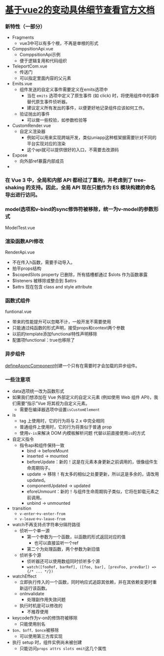 # [基于vue2的变动具体细节查看官方文档](https://v3.cn.vuejs.org/guide/migration/introduction.html#%E6%A6%82%E8%A7%88)
### 新特性（一部分）
- Fragments
  - vue3中可以有多个根，不再是单根的形式
- ComppsitionApi.vue
  - ComppsitionApi示例
  - 便于逻辑复用和代码组织
- TeleportCom.vue
  - 传送门
  - 可以指定里面内容的父元素
- Emits.vue
  - 组件发送的自定义事件需要定义在emits选项中
    - 当在 ``emits`` 选项中定义了原生事件 (如 click) 时，将使用组件中的事件替代原生事件侦听器。
    - 建议定义所有发出的事件，以便更好地记录组件应该如何工作。
  - 验证抛出的事件
    - 可以做一些校验，如参数检验等
- CustomRender.vue
  - 自定义渲染器
    - 例如可以用来实现跨端开发，类似uniapp这种框架据需要针对不同的平台实现对应的渲染
    - 这个api就可以提供很好的入口，不需要去改源码
- Expose
  - 向外部ref暴露内部成员
- 


### 在 Vue 3 中，全局和内部 API 都经过了重构，并考虑到了 tree-shaking 的支持。因此，全局 API 现在只能作为 ES 模块构建的命名导出进行访问。

### model选项和v-bind的sync修饰符被移除，统一为v-model的参数形式
ModelTest.vue

### 渲染函数API修改
RenderApi.vue
- 不在传入h函数，需要手动导入。  
- 拍平props结构
- $scopedSlots property 已删除，所有插槽都通过 $slots 作为函数暴露
- $listeners 被移除或整合到 $attrs
- $attrs 现在包含 class and style attribute

### 函数式组件
funtional.vue
- 带来的性能提升可以忽略不计，一般开发不需要使用
- 只能通过纯函数的形式声明，接受props和context两个参数
- 以前的template添加functional特性声明移除
- 配置项functional：true也移除了

### 异步组件
[defineAsyncComponent](https://v3.cn.vuejs.org/api/global-api.html#definecomponent)创建一个只有在需要时才会加载的异步组件。

### 一些注意项
- data选项统一改为函数形式
- 如果我们想添加在 Vue 外部定义的自定义元素 (例如使用 Web 组件 API)，我们需要“指示”Vue 将其视为自定义元素。
  - 需要在编译器选项中设置``isCustomElement``
- is
  - <component> tag 上使用时，它的行为将与 2.x 中完全相同
  - 普通组件上使用时，它的行为将类似于普通 prop
  - 使用``v-is``来解决 DOM 内模板解析问题 代替以前直接使用``is``的方式
- 自定义指令
  - 指令api和组件保持一致
    - bind → beforeMount
    - inserted → mounted
    - beforeUpdate：新的！这是在元素本身更新之前调用的，很像组件生命周期钩子。
    - update → 移除！有太多的相似之处要更新，所以这是多余的，请改用 updated。
    - componentUpdated → updated
    - eforeUnmount：新的！与组件生命周期钩子类似，它将在卸载元素之前调用。
    -  unbind -> unmounted
 - transition
   - ``v-enter``->``v-enter-from``
   - ``v-leave``->``v-leave-from``
 - watch不再支持点字符串分隔符路径
   - 侦听一个单一源
     - 第一个参数为一个函数，以函数的形式返回对应的值
       - 也可以直接监听一个ref
     - 第二个为处理函数，两个参数为新旧值
   - 侦听多个源
     - 侦听器还可以使用数组同时侦听多个源
     - ```watch([fooRef, barRef], ([foo, bar], [prevFoo, prevBar]) => {/* ... */})```
 - watchEffect
   - 立即执行传入的一个函数，同时响应式追踪其依赖，并在其依赖变更时重新运行该函数。
   - onInvalidate
     - 处理副作用失效问题
   - 执行时机是可以修改的
     - 不推荐使用
 - keycode作为v-on的修饰符被移除
   - 只能使用别名
 - ``$on、$off、$once``被移除
   - 可以使用第三方库实现
 - 执行 setup 时，组件实例尚未被创建
   - 只能访问``props attrs slots emit``这几个属性
